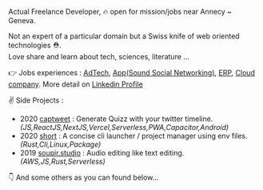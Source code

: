 Actual Freelance Developer, 🔥 open for mission/jobs near Annecy ~ Geneva.

Not an expert of a particular domain but a Swiss knife of web oriented technologies ⛑️. <br />
Love share and learn about tech, sciences, literature ...

👉 Jobs experiences : [AdTech](https://www.sublime.xyz/en), [App(Sound Social Networking)](https://thms.works/work/sounds-app), [ERP](http://www.imagina-international.com/), [Cloud company](https://www.apalia.net/).
More detail on [Linkedin Profile](https://www.linkedin.com/in/vincentherlemont/)

✌️ Side Projects : 

 - 2020 [captweet](https://github.com/vincent-herlemont/captweet) : Generate Quizz with your twitter timeline. _(JS,ReactJS,NextJS,Vercel,Serverless,PWA,Capacitor,Android)_
 - 2020 [short](https://github.com/vincent-herlemont/short) : A concise cli launcher / project manager using env files. _(Rust,Cli,Linux,Package)_
 - 2019 [soupir.studio](https://github.com/vincent-herlemont/soupir.studio-post-mortem) : Audio editing like text editing. _(AWS,JS,Rust,Serverless)_

👇 And some others as you can found below... 